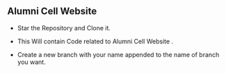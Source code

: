 ## Alumni Cell Website

* Star the Repository and Clone it. 

* This Will contain Code related to Alumni Cell Website .

* Create a new branch with your name appended to the name of branch you want.

